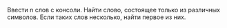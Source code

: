 Ввести n слов с консоли. Найти слово, состоящее только из различных символов. Если таких слов несколько, найти первое из них.
